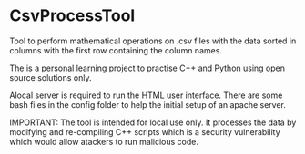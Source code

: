 # CsvProcessTool

Tool to perform mathematical operations on .csv files with the data sorted in columns with the first row containing the column names.

The is a personal learning project to practise C++ and Python using open source solutions only.

Alocal server is required to run the HTML user interface.
There are some bash files in the config folder to help the initial setup of an apache server.

IMPORTANT: The tool is intended for local use only. It processes the data by modifying and re-compiling C++ scripts which is a security vulnerability which would allow atackers to run malicious code.
